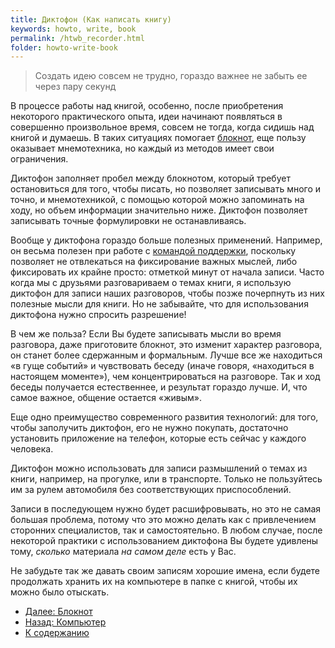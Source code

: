 ```yaml
---
title: Диктофон (Как написать книгу)
keywords: howto, write, book
permalink: /htwb_recorder.html
folder: howto-write-book
---
```


> Создать идею совсем не трудно, гораздо важнее не забыть ее через
> пару секунд

В процессе работы над книгой, особенно, после приобретения некоторого
практического опыта, идеи начинают появляться в совершенно
произвольное время, совсем не тогда, когда сидишь над книгой и
думаешь.  В таких ситуациях помогает [блокнот](/htwb_recorder.html),
еще пользу оказывает мнемотехника, но каждый из методов имеет свои
ограничения.

Диктофон заполняет пробел между блокнотом, который требует
остановиться для того, чтобы писать, но позволяет записывать много и
точно, и мнемотехникой, с помощью которой можно запоминать на ходу, но
объем информации значительно ниже.  Диктофон позволяет записывать
точные формулировки не останавливаясь.

Вообще у диктофона гораздо больше полезных применений.  Например, он
весьма полезен при работе с [командой
поддержки](/htwb_help_command.html), поскольку позволяет не
отвлекаться на фиксирование важных мыслей, либо фиксировать их крайне
просто: отметкой минут от начала записи.  Часто когда мы с друзьями
разговариваем о темах книги, я использую диктофон для записи наших
разговоров, чтобы позже почерпнуть из них полезные мысли для книги.
Но не забывайте, что для использования диктофона нужно спросить
разрешение!

В чем же польза?  Если Вы будете записывать мысли во время разговора,
даже приготовите блокнот, это изменит характер разговора, он станет
более сдержанным и формальным.  Лучше все же находиться «в гуще
событий» и чувствовать беседу (иначе говоря, «находиться в настоящем
моменте»), чем концентрироваться на разговоре.  Так и ход беседы
получается естественнее, и результат гораздо лучше.  И, что самое
важное, общение остается «живым».

Еще одно преимущество современного развития технологий: для того,
чтобы заполучить диктофон, его не нужно покупать, достаточно
установить приложение на телефон, которые есть сейчас у
каждого человека.

Диктофон можно использовать для записи размышлений о темах из книги,
например, на прогулке, или в транспорте.  Только не пользуйтесь им за
рулем автомобиля без соответствующих приспособлений.

Записи в последующем нужно будет расшифровывать, но это не самая
большая проблема, потому что это можно делать как с привлечением
сторонних специалистов, так и самостоятельно.  В любом случае, после
некоторой практики с использованием диктофона Вы будете удивлены тому,
*сколько* материала *на самом деле* есть у Вас.

Не забудьте так же давать своим записям хорошие имена, если будете
продолжать хранить их на компьютере в папке с книгой, чтобы их можно
было отыскать.

- [Далее: Блокнот](/htwb_notebook.html)
- [Назад: Компьютер](/htwb_pc.md)
- [К содержанию](/htwb_toc.html)
